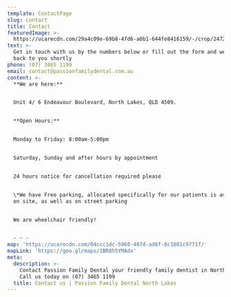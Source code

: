 ```yaml
---
template: ContactPage
slug: contact
title: Contact
featuredImage: >-
  https://ucarecdn.com/29a4c09e-69b8-4fd6-a0b1-644fe8416159/-/crop/2472x2626/0,110/-/preview/-/enhance/50/
text: >-
  Get in touch with us by the numbers below or fill out the form and we will get
  back to you shortly
phone: (07) 3465 1199
email: contact@passionfamilydental.com.au
content: >-
  **We are here:**


  Unit 4/ 6 Endeavour Boulevard, North Lakes, QLD 4509.


  **Open Hours:**


  Monday to Friday: 8:00am-5:00pm


  Saturday, Sunday and after hours by appointment


  24 hours notice for cancellation required please


  \*We have Free parking, allocated specifically for our patients is available
  on site, as well as on street parking


  We are wheelchair friendly!


  - - -
map: 'https://ucarecdn.com/04ccc1dc-5960-407d-ad6f-8c1801c9771f/'
mapLink: 'https://goo.gl/maps/1BR8h5YMAdx'
meta:
  description: >-
    Contact Passion Family Dental your friendly family dentist in North Lakes.
    Call us today on (07) 3465 1199
  title: Contact us | Passion Family Dental North Lakes
---
```


